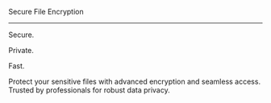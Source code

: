 Secure File Encryption
_______________________________________________________________________
Secure.

Private. 

Fast.

Protect your sensitive files with advanced encryption and seamless access.
Trusted by professionals for robust data privacy.
